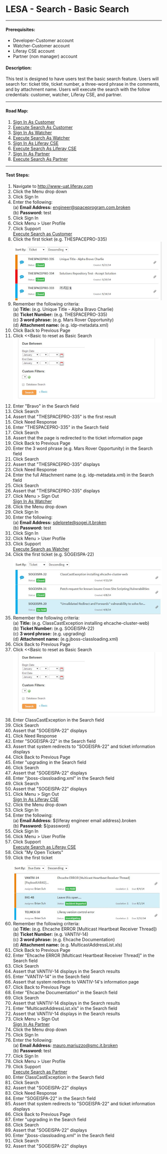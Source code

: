 LESA - Search - Basic Search
============================
****
#### Prerequisites: ####
* Developer-Customer account
* Watcher-Customer account
* Liferay CSE account
* Partner (non manager) account


#### Description: ####
This test is designed to have users test the basic search feature. Users will search for: ticket title, ticket number, a three-word phrase in the comments, and by attachment name. Users will execute the search with the follow credentials: customer, watcher, Liferay CSE, and partner.

****
#### Road Map: ####
1. [Sign In As Customer](#SignInAsCustomer)
1. [Execute Search As Customer](#ExecuteSearchAsCustomer)
1. [Sign In As Watcher](#SignInAsWatcher)
1. [Execute Search As Watcher](#ExecuteSearchAsWatcher)
1. [Sign In As Liferay CSE](#SignInAsLiferayCSE)
1. [Execute Search As Liferay CSE](#ExecuteSearchAsLiferayCSE)
1. [Sign In As Partner](#SignInAsPartner)
1. [Execute Search As Partner](#ExecuteSearchAsPartner)

****

#### Test Steps: ####
1. <a href="#SignInAsCustomer" name="SignInAsCustomer"></a>Navigate to http://www-uat.liferay.com
1. Click the Menu drop down
1. Click Sign In
1. Enter the following:    
	(a) **Email Address:**	engineer@spaceprogram.com.broken    
	(b) **Password:**	test
1. Click Sign In
1. Click Menu > User Profile
1. Click Support    
<a href="#ExecuteSearchAsCustomer" name="ExecuteSearchAsCustomer">Execute Search as Customer</a>
1. Click the first ticket (e.g. THESPACEPRO-335)    
![screenshot01](../images/LESA-Search-Basic-Search/screenshot01.jpg)
1. Remember the following criteria:   
	(a) **Title:**	(e.g. Unique Title - Alpha Bravo Charlie)    
	(b) **Ticket Number:**	(e.g. THESPACEPRO-335)    
	(c) **3 word phrase:**	(e.g. Mars Rover Opportunity)    
	(d) **Attachment name:**	(e.g. idp-metadata.xml)
1. Click Back to Previous Page
1. Click <<Basic to reset as Basic Search    
![screenshot02](../images/LESA-Search-Basic-Search/screenshot02.jpg)
1. Enter "Bravo" in the Search field
1. Click Search
1. Assert that "THESPACEPRO-335" is the first result
1. Click Need Response
1. Enter "THESPACEPRO-335" in the Search field
1. Click Search
1. Assert that the page is redirected to the ticket information page
1. Click Back to Previous Page
1. Enter the 3 word phrase (e.g. Mars Rover Opportunity) in the Search field
1. Click Search
1. Assert that "THESPACEPRO-335" displays
1. Click Need Response
1. Enter the full Attachment name (e.g. idp-metadata.xml) in the Search field
1. Click Search
1. Assert that "THESPACEPRO-335" displays
1. Click Menu > Sign Out    
<a href="#SignInAsWatcher" name="SignInAsWatcher">Sign In As Watcher</a>
1. Click the Menu drop down
1. Click Sign In
1. Enter the following:    
	(a) **Email Address:**	sdelprete@sogei.it.broken    
	(b) **Password:**	test
1. Click Sign In
1. Click Menu > User Profile
1. Click Support    
<a href="#ExecuteSearchAsWatcher" name="ExecuteSearchAsWatcher">Execute Search as Watcher</a>
1. Click the first ticket (e.g. SOGEISPA-22)    
![screenshot03](../images/LESA-Search-Basic-Search/screenshot03.jpg)
1. Remember the following criteria:   
	(a) **Title:**	(e.g. ClassCastException installing ehcache-cluster-web)    
	(b) **Ticket Number:**	(e.g. SOGEISPA-22)    
	(c) **3 word phrase:**	(e.g. upgrading)    
	(d) **Attachment name:**	(e.g.jboss-classloading.xml)
1. Click Back to Previous Page
1. Click <<Basic to reset as Basic Search    
![screenshot02](../images/LESA-Search-Basic-Search/screenshot02.jpg)
1. Enter ClassCastException in the Search field
1. Click Search
1. Assert that "SOGEISPA-22" displays
1. Click Need Response
1. Enter "SOGEISPA-22" in the Search field
1. Assert that system redirects to "SOGEISPA-22" and ticket information displays
1. Click Back to Previous Page
1. Enter "upgrading in the Search field
1. Click Search
1. Assert that "SOGEISPA-22" displays
1. Enter "jboss-classloading.xml" in the Search field
1. Click Search
1. Assert that "SOGEISPA-22" displays
1. Click Menu > Sign Out    
<a href="#SignInAsLiferayCSE" name="SignInAsLiferayCSE">Sign In As Liferay CSE</a>
1. Click the Menu drop down
1. Click Sign In
1. Enter the following:    
	(a) **Email Address:**	${liferay engineer email address}.broken    
	(b) **Password:**	${password}
1. Click Sign In
1. Click Menu > User Profile
1. Click Support    
<a href="#ExecuteSearchAsLiferayCSE" name="ExecuteSearchAsLiferayCSE">Execute Search as Liferay CSE</a>
1. Click "My Open Tickets"
1. Click the first ticket    
![screenshot04](../images/LESA-Search-Basic-Search/screenshot04.jpg)
1. Remember the following criteria:    
	(a) **Title:**	(e.g. Ehcache ERROR [Multicast Heartbeat Receiver Thread])    
	(b) **Ticket Number:**	(e.g. VANTIV-14)    
	(c) **3 word phrase:**	(e.g. Ehcache Documentation)    
	(d) **Attachment name:**	(e.g. MulticastAddressList.xls)
1. Click Back to Previous Page
1. Enter "Ehcache ERROR [Multicast Heartbeat Receiver Thread]" in the Search field
1. Click Search
1. Assert that VANTIV-14 displays in the Search results
1. Enter "VANTIV-14" in the Search field
1. Assert that system redirects to VANTIV-14's information page
1. Click Back to Previous Page
1. Enter "Ehcache Documentation" in the Search field
1. Click Search
1. Assert that VANTIV-14 displays in the Search results
1. Enter "MulticastAddressList.xls" in the Search field
1. Assert that VANTIV-14 displays in the Search results
1. Click Menu > Sign Out    
<a href="#SignInAsPartner" name="SignInAsPartner">Sign In As Partner</a>
1. Click the Menu drop down
1. Click Sign In
1. Enter the following:    
	(a) **Email Address:**	mauro.mariuzzo@smc.it.broken    
	(b) **Password:**	test
1. Click Sign In
1. Click Menu > User Profile
1. Click Support    
<a href="#ExecuteSearchAsPartner" name="ExecuteSearchAsPartner">Execute Search as Partner</a>
1. Enter ClassCastException in the Search field
1. Click Search
1. Assert that "SOGEISPA-22" displays
1. Click Need Response
1. Enter "SOGEISPA-22" in the Search field
1. Assert that system redirects to "SOGEISPA-22" and ticket information displays
1. Click Back to Previous Page
1. Enter "upgrading in the Search field
1. Click Search
1. Assert that "SOGEISPA-22" displays
1. Enter "jboss-classloading.xml" in the Search field
1. Click Search
1. Assert that "SOGEISPA-22" displays